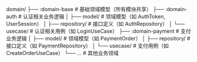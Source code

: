 domain/
├── :domain-base           # 基础领域模型（所有模块共享）
├── :domain-auth           # 认证相关业务逻辑
│   ├── model/             # 领域模型（如 AuthToken, UserSession）
│   ├── repository/        # 接口定义（如 AuthRepository）
│   └── usecase/           # 认证相关用例（如 LoginUseCase）
├── :domain-payment        # 支付业务逻辑
│   ├── model/             # 领域模型（如 PaymentOrder）
│   ├── repository/        # 接口定义（如 PaymentRepository）
│   └── usecase/           # 支付用例（如 CreateOrderUseCase）
└── ...                    # 其他业务领域